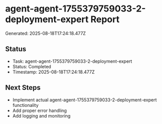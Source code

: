 # agent-agent-1755379759033-2-deployment-expert Report

Generated: 2025-08-18T17:24:18.477Z

## Status
- Task: agent-agent-1755379759033-2-deployment-expert
- Status: Completed
- Timestamp: 2025-08-18T17:24:18.477Z

## Next Steps
- Implement actual agent-agent-1755379759033-2-deployment-expert functionality
- Add proper error handling
- Add logging and monitoring
